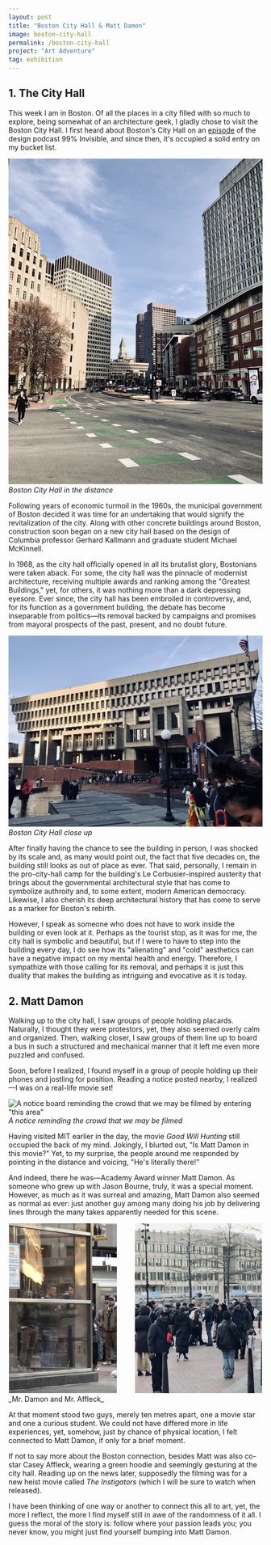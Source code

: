 ```yaml
---
layout: post
title: "Boston City Hall & Matt Damon"
image: boston-city-hall
permalink: /boston-city-hall
project: "Art Adventure"
tag: exhibition
---
```


## 1. The City Hall

This week I am in Boston. Of all the places in a city filled with so much to explore, being somewhat of an architecture geek, I gladly chose to visit the Boston City Hall. I first heard about Boston's City Hall on an [episode](https://99percentinvisible.org/episode/hard-to-love-a-brute/) of the design podcast 99% Invisible, and since then, it's occupied a solid entry on my bucket list.

![Boston City Hall in the distance](assets/images/boston_city_hall/city_hall_in_distance.jpg)
_Boston City Hall in the distance_

Following years of economic turmoil in the 1960s, the municipal government of Boston decided it was time for an undertaking that would signify the revitalization of the city. Along with other concrete buildings around Boston, construction soon began on a new city hall based on the design of Columbia professor Gerhard Kallmann and graduate student Michael McKinnell.

In 1968, as the city hall officially opened in all its brutalist glory, Bostonians were taken aback. For some, the city hall was the pinnacle of modernist architecture, receiving multiple awards and ranking among the "Greatest Buildings," yet, for others, it was nothing more than a dark depressing eyesore. Ever since, the city hall has been embroiled in controversy, and, for its function as a government building, the debate has become inseparable from politics—its removal backed by campaigns and promises from mayoral prospects of the past, present, and no doubt future.

![Boston City close up](assets/images/boston_city_hall/city_hall.jpg)
_Boston City Hall close up_

After finally having the chance to see the building in person, I was shocked by its scale and, as many would point out, the fact that five decades on, the building still looks as out of place as ever. That said, personally, I remain in the pro-city-hall camp for the building's Le Corbusier-inspired austerity that brings about the governmental architectural style that has come to symbolize authroity and, to some extent, modern American democracy. Likewise, I also cherish its deep architectural history that has come to serve as a marker for Boston's rebirth.

However, I speak as someone who does not have to work inside the building or even look at it. Perhaps as the tourist stop, as it was for me, the city hall is symbolic and beautiful, but if I were to have to step into the building every day, I do see how its "alienating" and "cold" aesthetics can have a negative impact on my mental health and energy. Therefore, I sympathize with those calling for its removal, and perhaps it is just this duality that makes the building as intriguing and evocative as it is today.

## 2. Matt Damon

Walking up to the city hall, I saw groups of people holding placards. Naturally, I thought they were protestors, yet, they also seemed overly calm and organized. Then, walking closer, I saw groups of them line up to board a bus in such a structured and mechanical manner that it left me even more puzzled and confused.

Soon, before I realized, I found myself in a group of people holding up their phones and jostling for position. Reading a notice posted nearby, I realized—I was on a real-life movie set!

![A notice board reminding the crowd that we may be filmed by entering "this area"](assets/images/boston_city_hall/notice.jpg)
_A notice reminding the crowd that we may be filmed_

Having visited MIT earlier in the day, the movie _Good Will Hunting_ still occupied the back of my mind. Jokingly, I blurted out, "Is Matt Damon in this movie?" Yet, to my surprise, the people around me responded by pointing in the distance and voicing, "He's literally there!"

And indeed, there he was—Academy Award winner Matt Damon. As someone who grew up with Jason Bourne, truly, it was a special moment. However, as much as it was surreal and amazing, Matt Damon also seemed as normal as ever: just another guy among many doing his job by delivering lines through the many takes apparently needed for this scene.

<div align="center">
    <img alt="Matt Damon and co-star Casey Affleck in the middle of filming" src="assets/images/boston_city_hall/matt.jpg" width="42.5%">
&nbsp; &nbsp; &nbsp; &nbsp;
    <img alt="Matt Damon surrounded by movie crew" src="assets/images/boston_city_hall/matt_2.jpg" width="50%">
</div>
_Mr. Damon and Mr. Affleck_

At that moment stood two guys, merely ten metres apart, one a movie star and one a curious student. We could not have differed more in life experiences, yet, somehow, just by chance of physical location, I felt connected to Matt Damon, if only for a brief moment.

If not to say more about the Boston connection, besides Matt was also co-star Casey Affleck, wearing a green hoodie and seemingly gesturing at the city hall. Reading up on the news later, supposedly the filming was for a new heist movie called _The Instigators_ (which I will be sure to watch when released).

I have been thinking of one way or another to connect this all to art, yet, the more I reflect, the more I find myself still in awe of the randomness of it all. I guess the moral of the story is: follow where your passion leads you; you never know, you might just find yourself bumping into Matt Damon.
